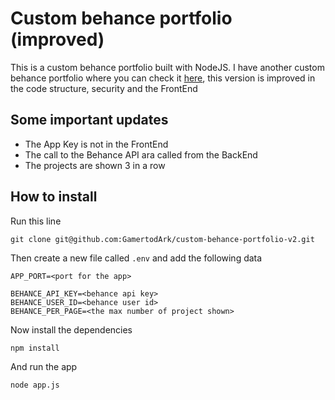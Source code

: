 # Custom behance portfolio (improved)

This is a custom behance portfolio built with NodeJS. I have another custom behance portfolio where you can check it [here](https://github.com/GamertodArk/custom-behance-portfolio), this version is improved in the code structure, security and the FrontEnd

## Some important updates

- The App Key is not in the FrontEnd
- The call to the Behance API ara called from the BackEnd
- The projects are shown 3 in a row

## How to install 

Run this line

```
git clone git@github.com:GamertodArk/custom-behance-portfolio-v2.git
```

Then create a new file called `.env` and add the following data
```
APP_PORT=<port for the app>

BEHANCE_API_KEY=<behance api key>
BEHANCE_USER_ID=<behance user id>
BEHANCE_PER_PAGE=<the max number of project shown>
``` 
Now install the dependencies

```
npm install
```

And run the app
```
node app.js
```